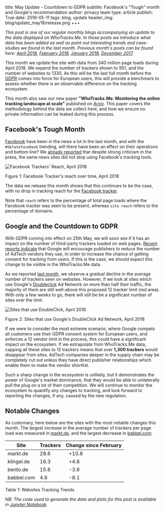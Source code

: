 title: May Update - Countdown to GDPR
subtitle: Facebook's "Tough" month and Google's recommendation
author: privacy team
type: article
publish: True
date: 2018-05-11
tags: blog, update
header_img: blog/update_may18/release.png
+++

_This post is one of our regular monthly blogs accompanying an update to the data
displayed on WhoTracks.Me. In these posts we introduce what data has been added as well
as point out interesting trends and case-studies we found in the last month. Previous
month's posts can be found here: [April 2018](./update_apr_2018.html),
[February 2018](./update_feb_2018.html), [January 2018](./update_jan_2018.html),
[December 2017](./update_dec_2017.html)._

This month we update the site with data from 340 million page loads during April 2018. We expand
the number of trackers shown to 951, and the number of websites to 1330. As this will be the last
full month before the [GDPR](https://en.wikipedia.org/wiki/General_Data_Protection_Regulation)
comes into force for European users, this will provide a benchmark to assess whether there is an
observable difference on the tracking ecosystem.

This month also saw our new paper **"WhoTracks.Me: Monitoring the online tracking landscape at scale"**
published on [Arxiv](https://arxiv.org/abs/1804.08959). This paper covers the methodology behind
the data we collect here, and how we ensure no private information can be leaked during this
process.


## Facebook's Tough Month

[Facebook](../trackers/facebook.html) have been in the news a lot in the last month, and with
the `#deletefacebook` trending, will there have been an effect on their operations and bottom
line? We [already reported](https://www.ghostery.com/blog/ghostery-news/report-have-publishers-banned-facebook-trackers-from-their-pages-after-the-cambridge-analytica-scandal/)
that despite strong criticism in the press, the same news sites did not stop using Facebook's
tracking tools.


![Facebook Trackers' Reach, April 2018](../static/img/blog/update_may18/facebook_reach2.svg)
<p class="img-caption">Figure 1: Facebook Tracker's reach over time, April 2018</p>


The data we release this month shows that this continues to be the case, with no
drop in tracking reach for the [Facebook tracker](../trackers/facebook.html).

Note that `reach` refers to the percentage of total page loads where the Facebook
tracker was seen to be present, whereas `site reach` refers to the percentage of
domains.



## Google and the Countdown to GDPR

With GDPR coming into effect on 25th May, we will soon see if it has an impact on the number of
third-party trackers loaded on web pages. [Recent reports indicate](https://adexchanger.com/online-advertising/googles-gdpr-consent-tool-will-limit-publishers-to-12-ad-tech-vendors/)
that Google will encourage publishers to reduce the number of AdTech vendors they use, in order to
increase the chance of getting consent for tracking from users. If this is the case, we should
expect this change to be visible in the WhoTracks.Me data.

As we reported [last month](./update_apr_2018.html), we observe a gradual decline in the average
number of trackers seen on websites. However, if we look at sites which use Google's [Doubleclick](../trackers/doubleclick.html)
Ad Network on more than half their traffic, the majority of them are still well-above
this proposed 12 tracker limit (red area). With only a few weeks to go, there will still be be a
significant number of sites over the limit.

![Sites that use DoubleClick, April 2018](../static/img/blog/update_may18/doubleclick-sites.svg)
<p class="img-caption">Figure 2: Sites that use Google's DoubleClick Ad Network, April 2018</p>

If we were to consider the most extreme scenario, where Google compels all customers use their GDPR
consent system for European users, and enforces a 12 vendor limit in the process, this could
have a significant impact on the ecosystem. If we extrapolate from WhoTracks.Me data, capping all
these sites to 12 trackers means that over **1,300 trackers** would disappear from sites. AdTech
companies deeper in the supply chain may be completely cut out unless they have direct publisher
relationships which enable them to make the vendor shortlist.

Such a sharp change in the ecosystem is unlikely, but it demonstrates the power of Google's market
dominance, that they would be able to unilaterally pull the plug on a lot of their competition. We
will continue to monitor the ecosystem to quantify any changes to tracking, and look forward to
reporting the changes, if any, caused by the new regulation.


## Notable Changes

As customary, here below are the sites with the most notable changes this month. The
largest increase in the average number of trackers per page load was measured in
[markt.de](https://whotracks.me/websites/markt.de.html), and the largest decrease in
[babbel.com](https://whotracks.me/websites/babbel.com.html).


<table class="table table-hover">
  <thead>
    <tr>
      <th>Site</th>
      <th>Trackers</th>
      <th>Change since February</th>
    </tr>
  </thead>
  <tbody>
    <tr>
      <td>markt.de</td>
      <td>28.6</td>
      <td><i class="fa fa-caret-up" style="color: red; margin-right: 10px"></i> +10.8</td>
    </tr>
    <tr>
      <td>klingel.de</td>
      <td>16.3</td>
      <td><i class="fa fa-caret-up" style="color: red; margin-right: 10px"></i> +4.6</td>
    </tr>
    <tr>
      <td>bento.de</td>
      <td>15.6</td>
      <td><i class="fa fa-caret-down" style="color: green; margin-right: 10px"></i> -3.6</td>
    </tr>
    <tr>
      <td>babbel.com</td>
      <td>4.6</td>
      <td><i class="fa fa-caret-down" style="color: green; margin-right: 10px"></i> -8.1</td>
    </tr>
  </tbody>
</table>
<p class="img-caption">Table 1: Websites Tracking Trends</p>


_NB: The code used to generate the data and plots for this post is available in
[Jupyter Notebook](https://nbviewer.jupyter.org/github/ghostery/whotracks.meblob/master/contrib/wtm_may_update.ipynb)._